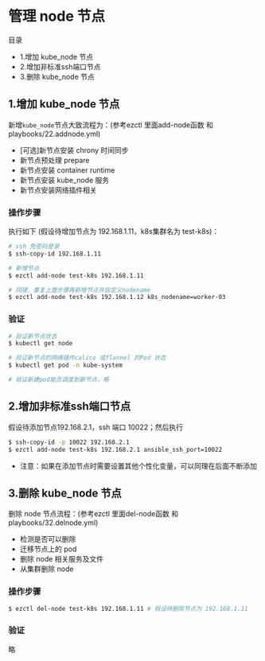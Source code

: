 # 管理 node 节点

目录
- 1.增加 kube_node 节点
- 2.增加非标准ssh端口节点
- 3.删除 kube_node 节点

## 1.增加 kube_node 节点

新增`kube_node`节点大致流程为：(参考ezctl 里面add-node函数 和 playbooks/22.addnode.yml)
- [可选]新节点安装 chrony 时间同步
- 新节点预处理 prepare
- 新节点安装 container runtime
- 新节点安装 kube_node 服务
- 新节点安装网络插件相关

### 操作步骤

执行如下 (假设待增加节点为 192.168.1.11，k8s集群名为 test-k8s)：

``` bash
# ssh 免密码登录
$ ssh-copy-id 192.168.1.11

# 新增节点
$ ezctl add-node test-k8s 192.168.1.11

# 同理，重复上面步骤再新增节点并自定义nodename
$ ezctl add-node test-k8s 192.168.1.12 k8s_nodename=worker-03
```

### 验证

``` bash
# 验证新节点状态
$ kubectl get node

# 验证新节点的网络插件calico 或flannel 的Pod 状态
$ kubectl get pod -n kube-system

# 验证新建pod能否调度到新节点，略
```

## 2.增加非标准ssh端口节点

假设待添加节点192.168.2.1，ssh 端口 10022；然后执行 

``` bash
$ ssh-copy-id -p 10022 192.168.2.1
$ ezctl add-node test-k8s 192.168.2.1 ansible_ssh_port=10022
```

- 注意：如果在添加节点时需要设置其他个性化变量，可以同理在后面不断添加


## 3.删除 kube_node 节点

删除 node 节点流程：(参考ezctl 里面del-node函数 和 playbooks/32.delnode.yml)
- 检测是否可以删除
- 迁移节点上的 pod
- 删除 node 相关服务及文件
- 从集群删除 node

### 操作步骤

``` bash
$ ezctl del-node test-k8s 192.168.1.11 # 假设待删除节点为 192.168.1.11
```

### 验证

略
